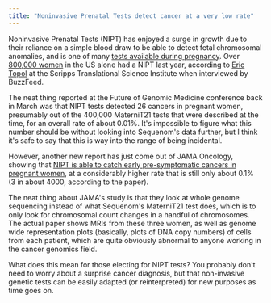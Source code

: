 ```yaml
---
title: "Noninvasive Prenatal Tests detect cancer at a very low rate"
---
```


Noninvasive Prenatal Tests (NIPT) has enjoyed a surge in growth due to their reliance on a simple blood draw to be able to detect fetal chromosomal anomalies, and is one of many <a href="http://www.amazon.com/gp/product/0738209538/ref=as_li_tl?ie=UTF8&amp;camp=1789&amp;creative=390957&amp;creativeASIN=0738209538&amp;linkCode=as2&amp;tag=thechecscie0c-20&amp;linkId=VJWXLU265MCTUHII" target="_blank">tests available during pregnancy</a>. Over [800,000 women](http://www.buzzfeed.com/virginiahughes/pregnant-women-are-finding-out-they-have-cancer-from-a-genet#.wng1DzN3D8) in the US alone had a NIPT last year, according to [Eric Topol](http://twitter.com/erictopol) at the Scripps Translational Science Institute when interviewed by BuzzFeed.

The neat thing reported at the Future of Genomic Medicine conference back in March was that NIPT tests detected 26 cancers in pregnant women, presumably out of the 400,000 MaterniT21 tests that were described at the time, for an overall rate of about 0.01%. It's impossible to figure what this number should be without looking into Sequenom's data further, but I think it's safe to say that this is way into the range of being incidental. 

However, another new report has just come out of JAMA Oncology, showing that <a href="http://oncology.jamanetwork.com/article.aspx?articleid=2318964" target="_blank">NIPT is able to catch early pre-symptomatic cancers in pregnant women</a>, at a considerably higher rate that is still only about 0.1% (3 in about 4000, according to the paper).

The neat thing about JAMA's study is that they look at whole genome sequencing instead of what Sequenom's MaterniT21 test does, which is to only look for chromosomal count changes in a handful of chromosomes. The actual paper shows MRIs from these three women, as well as genome wide representation plots (basically, plots of DNA copy numbers) of cells from each patient, which are quite obviously abnormal to anyone working in the cancer genomics field.

What does this mean for those electing for NIPT tests? You probably don't need to worry about a surprise cancer diagnosis, but that non-invasive genetic tests can be easily adapted (or reinterpreted) for new purposes as time goes on.
